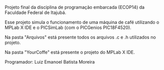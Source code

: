 Projeto final da disciplina de programação embarcada (ECOP14) da Faculdade Federal
de Itajubá.

Esse projeto simula o funcionamento de uma máquina de café utilizando o MPLab X IDE e 
o PICSimLab (com o PICGenios PIC18F4520).

Na pasta "Arquivos" está presente todos os arquivos .c e .h utilizados no projeto.

Na pasta "YourCoffe" está presente o projeto do MPLab X IDE.

Programador: Luiz Emanoel Batista Moreira